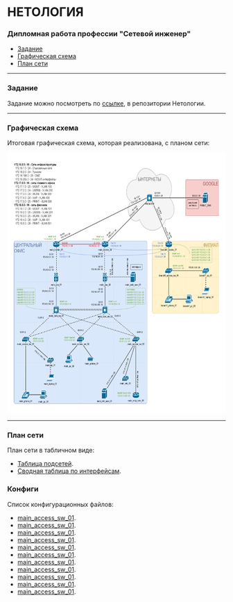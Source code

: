 <h1>  НЕТОЛОГИЯ </h1>
<h3> Дипломная работа профессии "Сетевой инженер" </h3>

- [Задание](#title1)
- [Графическая схема](#title2)
- [План сети](#title3)

---

<h3> <a id="title1"> Задание </a> </h3>

Задание можно посмотреть по [ссылке](https://github.com/netology-code/ntw-diplom/blob/main/README.md), в репозитории Нетологии.

---

<h3> <a id="title2"> Графическая схема </a> </h3>

Итоговая графическая схема, которая реализована, с планом сети:

<img src="source/layout.png" width="800" height="600">

---

<h3> <a id="title3"> План сети </a> </h3>

План сети в табличном виде:
- [Таблица подсетей](source/subnets.md).
- [Сводная таблица по интерфейсам](source/interfaces.md).

<h3> <a id="title4"> Конфиги </a> </h3>

Список конфигурационных файлов:
- [main_access_sw_01](configs/11_main_access_sw_01_startup-config).
- [main_access_sw_01](configs/11_main_access_sw_01_startup-config).
- [main_access_sw_01](configs/11_main_access_sw_01_startup-config).
- [main_access_sw_01](configs/11_main_access_sw_01_startup-config).
- [main_access_sw_01](configs/11_main_access_sw_01_startup-config).
- [main_access_sw_01](configs/11_main_access_sw_01_startup-config).
- [main_access_sw_01](configs/11_main_access_sw_01_startup-config).
- [main_access_sw_01](configs/11_main_access_sw_01_startup-config).
- [main_access_sw_01](configs/11_main_access_sw_01_startup-config).
- [main_access_sw_01](configs/11_main_access_sw_01_startup-config).
- [main_access_sw_01](configs/11_main_access_sw_01_startup-config).


